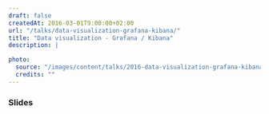 ```yaml
---
draft: false
createdAt: 2016-03-01T9:00:00+02:00
url: "/talks/data-visualization-grafana-kibana/"
title: "Data visualization - Grafana / Kibana"
description: |

photo:
  source: "/images/content/talks/2016-data-visualization-grafana-kibana.jpg"
  credits: ""
---
```


### Slides

<content-slideshare id="IrEP9vIPEmH84O"></content-slideshare>
